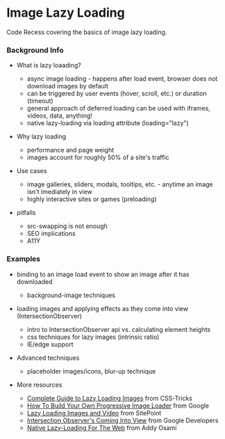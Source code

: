 # Image Lazy Loading

Code Recess covering the basics of image lazy loading.

### Background Info

* What is lazy loaading?
  * async image loading - happens after load event, browser does not download images by default
  * can be triggered by user events (hover, scroll, etc.) or duration (timeout) 
  * general approach of deferred loading can be used with iframes, videos, data, anything! 
  * native lazy-loading via loading attribute (loading="lazy")

* Why lazy loading
  * performance and page weight
  * images account for roughly 50% of a site's traffic

* Use cases
  * image galleries, sliders, modals, tooltips, etc. - anytime an image isn't imediately in view
  * highly interactive sites or games (preloading)

* pitfalls
  * src-swapping is not enough
  * SEO implications
  * A11Y

### Examples

* binding to an image load event to show an image after it has downloaded
  * background-image techniques

* loading images and applying effects as they come into view (IntersectionObserver)
  * intro to IntersectionObserver api vs. calculating element heights
  * css techniques for lazy images (intrinsic ratio)
  * IE/edge support

* Advanced techniques
  * placeholder images/icons, blur-up technique

* More resources
  * [Complete Guide to Lazy Loading Images](https://css-tricks.com/the-complete-guide-to-lazy-loading-images/) from CSS-Tricks
  * [How To Build Your Own Progressive Image Loader](https://www.sitepoint.com/how-to-build-your-own-progressive-image-loader/) from Google 
  * [Lazy Loading Images and Video](https://developers.google.com/web/fundamentals/performance/lazy-loading-guidance/images-and-video/) from SitePoint
  * [Intersection Observer's Coming Into View](https://developers.google.com/web/updates/2016/04/intersectionobserver) from Google Developers
  * [Native Lazy-Loading For The Web](https://addyosmani.com/blog/lazy-loading/) from Addy Osami






